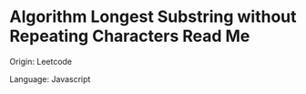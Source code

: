 # Algorithm Longest Substring without Repeating Characters Read Me

Origin: Leetcode

Language: Javascript